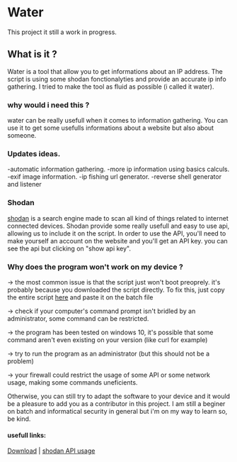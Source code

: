# Water
This project it still a work in progress.


## What is it ?
Water is a tool that allow you to get informations about an IP address.
The script is using some shodan fonctionalyties and provide an accurate ip info gathering.
I tried to make the tool as fluid as possible (i called it water).

### why would i need this ?
 water can be really usefull when it comes to information gathering. You can use it to get some usefulls informations about a website but also about someone.

### Updates ideas.

-automatic information gathering.
-more ip information using basics calculs.
-exif image information.
-ip fishing url generator.
-reverse shell generator and listener

### Shodan
[shodan](https://www.shodan.io/) is a search engine made to scan all kind of things related to internet connected devices.
Shodan provide some really usefull and easy to use api, allowing us to include it on the script. In order to use the API, you'll need to make yourself an account on the website and you'll get an API key. you can see the api but clicking on "show api key".

### Why does the program won't work on my device ?

-> the most common issue is that the script just won't boot preoprely. it's probably because you downloaded the script directly. To fix this, just copy the entire script [here](https://raw.githubusercontent.com/b3rt1ng/Water/master/main.bat) and paste it on the batch file

-> check if your computer's command prompt isn't bridled by an administrator, some command can be restricted.

-> the program has been tested on windows 10, it's possible that some command aren't even existing on your version (like curl for example)

-> try to run the program as an administrator (but this should not be a problem)

-> your firewall could restrict the usage of some API or some network usage, making some commands uneficients.

Otherwise, you can still try to adapt the software to your device and it would be a pleasure to add you as a contributor in this project.
I am still a beginer on batch and informatical security in general but i'm on my way to learn so, be kind.

#### usefull links:
[Download](https://github.com/b3rt1ng/Water/files/3311720/water.zip) |
[shodan API usage](https://developer.shodan.io/api)

